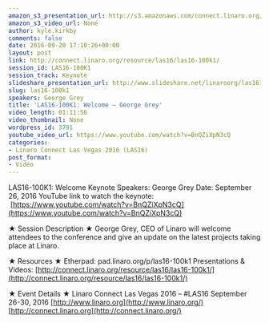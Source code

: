 ```yaml
---
amazon_s3_presentation_url: http://s3.amazonaws.com/connect.linaro.org/las16/Presentations/Monday/LAS16-100K1%20-%20Keynote%20George%20Grey.pdf
amazon_s3_video_url: None
author: kyle.kirkby
comments: false
date: 2016-09-20 17:10:26+00:00
layout: post
link: http://connect.linaro.org/resource/las16/las16-100k1/
session_id: LAS16-100K1
session_track: Keynote
slideshare_presentation_url: http://www.slideshare.net/linaroorg/las16100k1-welcome-keynote
slug: las16-100k1
speakers: George Grey
title: 'LAS16-100K1: Welcome – George Grey'
video_length: 01:11:56
video_thumbnail: None
wordpress_id: 3791
youtube_video_url: https://www.youtube.com/watch?v=BnQZiXpN3cQ
categories:
- Linaro Connect Las Vegas 2016 (LAS16)
post_format:
- Video
---
```


LAS16-100K1: Welcome Keynote
Speakers: George Grey
Date: September 26, 2016
YouTube link to watch the keynote:  [https://www.youtube.com/watch?v=BnQZiXpN3cQ](https://www.youtube.com/watch?v=BnQZiXpN3cQ)

★ Session Description ★
George Grey, CEO of Linaro will welcome attendees to the conference and give an update on the latest projects taking place at Linaro.

★ Resources ★
Etherpad: pad.linaro.org/p/las16-100k1
Presentations & Videos: [http://connect.linaro.org/resource/las16/las16-100k1/](http://connect.linaro.org/resource/las16/las16-100k1/)

★ Event Details ★
Linaro Connect Las Vegas 2016 – #LAS16
September 26-30, 2016
[http://www.linaro.org](http://www.linaro.org/)
[http://connect.linaro.org](http://connect.linaro.org/)
